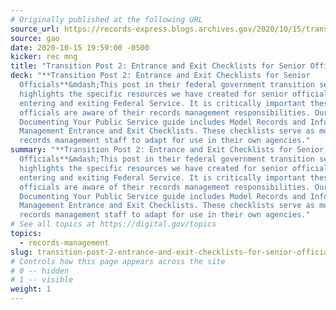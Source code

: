 ```yaml
---
# Originally published at the following URL
source_url: https://records-express.blogs.archives.gov/2020/10/15/transition-post-2-entrance-and-exit-checklists-for-senior-officials/
source: gao
date: 2020-10-15 19:59:00 -0500
kicker: rec mng
title: "Transition Post 2: Entrance and Exit Checklists for Senior Officials"
deck: "**Transition Post 2: Entrance and Exit Checklists for Senior
  Officials**&mdash;This post in their federal government transition series
  highlights the specific resources we have created for senior officials
  entering and exiting Federal Service. It is critically important these
  officials are aware of their records management responsibilities. Our
  Documenting Your Public Service guide includes Model Records and Information
  Management Entrance and Exit Checklists. These checklists serve as models for
  records management staff to adapt for use in their own agencies."
summary: "**Transition Post 2: Entrance and Exit Checklists for Senior
  Officials**&mdash;This post in their federal government transition series
  highlights the specific resources we have created for senior officials
  entering and exiting Federal Service. It is critically important these
  officials are aware of their records management responsibilities. Our
  Documenting Your Public Service guide includes Model Records and Information
  Management Entrance and Exit Checklists. These checklists serve as models for
  records management staff to adapt for use in their own agencies."
# See all topics at https://digital.gov/topics
topics:
  - records-management
slug: transition-post-2-entrance-and-exit-checklists-for-senior-officials
# Controls how this page appears across the site
# 0 -- hidden
# 1 -- visible
weight: 1
---
```

